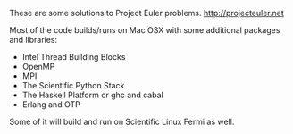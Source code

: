 These are some solutions to Project Euler problems.
  http://projecteuler.net

Most of the code builds/runs on Mac OSX with some additional packages
and libraries:

* Intel Thread Building Blocks
* OpenMP
* MPI
* The Scientific Python Stack
* The Haskell Platform or ghc and cabal
* Erlang and OTP

Some of it will build and run on Scientific Linux Fermi as well.
